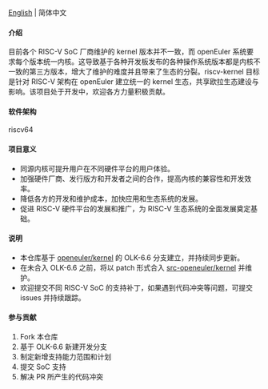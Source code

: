 [English](./README.en.md) | 简体中文

#### 介绍

目前各个 RISC-V SoC 厂商维护的 kernel 版本并不一致，而 openEuler 系统要求每个版本统一内核。这导致基于各种开发板发布的各种操作系统版本都是内核不一致的第三方版本，增大了维护的难度并且带来了生态的分裂。riscv-kernel 目标是针对 RISC-V 架构在 openEuler 建立统一的 kernel 生态，共享欧拉生态建设与影响。该项目处于开发中，欢迎各方力量积极贡献。

#### 软件架构

riscv64

#### 项目意义

- 同源内核可提升用户在不同硬件平台的用户体验。
- 加强硬件厂商、发行版方和开发者之间的合作，提高内核的兼容性和开发效率。
- 降低各方的开发和维护成本，加快应用和生态系统的发展。
- 促进 RISC-V 硬件平台的发展和推广，为 RISC-V 生态系统的全面发展奠定基础。

#### 说明

- 本仓库基于 [openeuler/kernel](https://gitee.com/openeuler/kernel) 的 OLK-6.6 分支建立，并持续同步更新。
- 在未合入 OLK-6.6 之前，将以 patch 形式合入 [src-openeuler/kernel](https://gitee.com/src-openeuler/kernel) 并维护。
- 欢迎提交不同 RISC-V SoC 的支持补丁，如果遇到代码冲突等问题，可提交 issues 并持续跟踪。

#### 参与贡献

1.  Fork 本仓库
2.  基于 OLK-6.6 新建开发分支
3.  制定新增支持能力范围和计划
4.  提交 SoC 支持
5.  解决 PR 所产生的代码冲突

